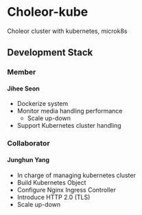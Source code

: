 # Choleor-kube
Choleor cluster with kubernetes, microk8s

## Development Stack

### Member
#### Jihee Seon
- Dockerize system
- Monitor media handling performance
  - Scale up-down
- Support Kubernetes cluster handling

### Collaborator
#### Junghun Yang
- In charge of managing kubernetes cluster
- Build Kubernetes Object
- Configure Nginx Ingress Controller
- Introduce HTTP 2.0 (TLS)
- Scale up-down
